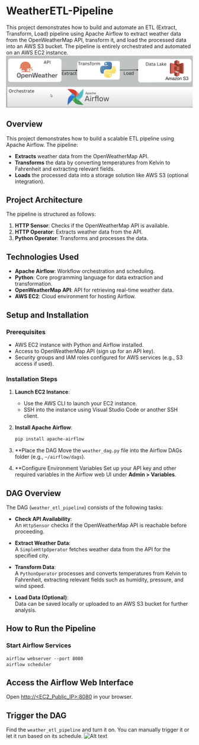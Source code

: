 # WeatherETL-Pipeline
This project demonstrates how to build and automate an ETL (Extract, Transform, Load) pipeline using Apache Airflow to extract weather data from the OpenWeatherMap API, transform it, and load the processed data into an AWS S3 bucket. The pipeline is entirely orchestrated and automated on an AWS EC2 instance.
![Alt text](screenshot.png)

## Overview

This project demonstrates how to build a scalable ETL pipeline using Apache Airflow. The pipeline:
- **Extracts** weather data from the OpenWeatherMap API.
- **Transforms** the data by converting temperatures from Kelvin to Fahrenheit and extracting relevant fields.
- **Loads** the processed data into a storage solution like AWS S3 (optional integration).

## Project Architecture

The pipeline is structured as follows:
1. **HTTP Sensor**: Checks if the OpenWeatherMap API is available.
2. **HTTP Operator**: Extracts weather data from the API.
3. **Python Operator**: Transforms and processes the data.

## Technologies Used

- **Apache Airflow**: Workflow orchestration and scheduling.
- **Python**: Core programming language for data extraction and transformation.
- **OpenWeatherMap API**: API for retrieving real-time weather data.
- **AWS EC2**: Cloud environment for hosting Airflow.

## Setup and Installation

### Prerequisites

- AWS EC2 instance with Python and Airflow installed.
- Access to OpenWeatherMap API (sign up for an API key).
- Security groups and IAM roles configured for AWS services (e.g., S3 access if used).

### Installation Steps

1. **Launch EC2 Instance**:
   - Use the AWS CLI to launch your EC2 instance.
   - SSH into the instance using Visual Studio Code or another SSH client.

2. **Install Apache Airflow**:
   ```bash
   pip install apache-airflow
3. **Place the DAG
   Move the `weather_dag.py` file into the Airflow DAGs folder (e.g., `~/airflow/dags`).

4. **Configure Environment Variables
   Set up your API key and other required variables in the Airflow web UI under **Admin > Variables**.

## DAG Overview
The DAG (`weather_etl_pipeline`) consists of the following tasks:

- **Check API Availability**:  
  An `HttpSensor` checks if the OpenWeatherMap API is reachable before proceeding.

- **Extract Weather Data**:  
  A `SimpleHttpOperator` fetches weather data from the API for the specified city.

- **Transform Data**:  
  A `PythonOperator` processes and converts temperatures from Kelvin to Fahrenheit, extracting relevant fields such as humidity, pressure, and wind speed.

- **Load Data (Optional)**:  
  Data can be saved locally or uploaded to an AWS S3 bucket for further analysis.

## How to Run the Pipeline
### Start Airflow Services
    airflow webserver --port 8080
    airflow scheduler

## Access the Airflow Web Interface
Open [http://<EC2_Public_IP>:8080](http://<EC2_Public_IP>:8080) in your browser.

## Trigger the DAG
Find the `weather_etl_pipeline` and turn it on. You can manually trigger it or let it run based on its schedule.
![Alt text](screenshot2.png)

